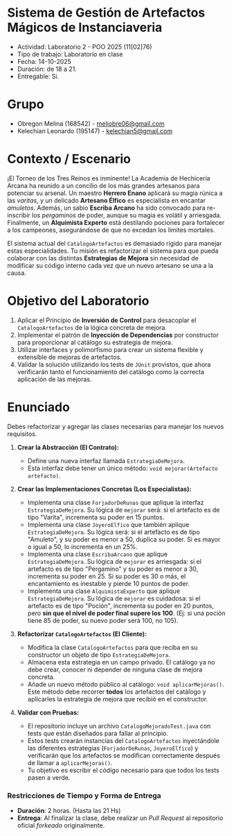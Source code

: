 # Sistema de Gestión de Artefactos Mágicos de Instanciaveria

* Actividad: Laboratorio 2 - POO 2025 (11[02]76)
* Tipo de trabajo: Laboratorio en clase
* Fecha: 14-10-2025
* Duración: de 18 a 21.
* Entregable: Si.

# Grupo

- Obregon Melina (168542) - meliobre06@gmail.com
- Kelechian Leonardo (195147) - kelechian5@gmail.com

# Contexto / Escenario

¡El Torneo de los Tres Reinos es inminente! La Academia de Hechicería Arcana ha reunido a un concilio de los más grandes artesanos para potenciar su arsenal. Un maestro **Herrero Enano** aplicará su magia rúnica a las _varitas_, y un delicado **Artesano Élfico** es especialista en encantar _amuletos_. Además, un sabio **Escriba Arcano** ha sido convocado para re-inscribir los _pergaminos_ de poder, aunque su magia es volátil y arriesgada. Finalmente, un **Alquimista Experto** está 
destilando pociones para fortalecer a los campeones, asegurándose de que no excedan los límites mortales.

El sistema actual del `CatalogoArtefactos` es demasiado rígido para manejar estas especialidades. Tu misión es refactorizar el sistema para que pueda colaborar con las distintas **Estrategias de Mejora** sin necesidad de modificar su código interno cada vez que un nuevo artesano se una a la causa.

# Objetivo del Laboratorio

1. Aplicar el Principio de **Inversión de Control** para desacoplar el `CatalogoArtefactos` de la lógica concreta de mejora.
2. Implementar el patrón de **Inyección de Dependencias** por constructor para proporcionar al catálogo su estrategia de mejora.
3. Utilizar interfaces y polimorfismo para crear un sistema flexible y extensible de mejoras de artefactos.
4. Validar la solución utilizando los tests de `JUnit` provistos, que ahora verificarán tanto el funcionamiento del catálogo como la correcta aplicación de las mejoras.

# Enunciado

Debes refactorizar y agregar las clases necesarias para manejar los nuevos requisitos.

1.  **Crear la Abstracción (El Contrato):**
    *   Define una nueva interfaz llamada `EstrategiaDeMejora`.
    *   Esta interfaz debe tener un único método: `void mejorar(Artefacto artefacto)`.

2.  **Crear las Implementaciones Concretas (Los Especialistas):**
    *   Implementa una clase `ForjadorDeRunas` que aplique la interfaz `EstrategiaDeMejora`. Su lógica de `mejorar` será: si el artefacto es de tipo "Varita", incrementa su poder en 15 puntos.
    *   Implementa una clase `JoyeroElfico` que también aplique `EstrategiaDeMejora`. Su lógica será: si el artefacto es de tipo "Amuleto", y su poder es menor a 50, duplica su poder. Si es mayor o igual a 50, lo incrementa en un 25%.
    *   Implementa una clase `EscribaArcano` que aplique `EstrategiaDeMejora`. Su lógica de `mejorar` es arriesgada: si el artefacto es de tipo "Pergamino" y su poder es menor a 30, incrementa su poder en 25. Si su poder es 30 o más, el encantamiento es inestable y pierde 10 puntos de poder.
    *   Implementa una clase `AlquimistaExperto` que aplique `EstrategiaDeMejora`. Su lógica de `mejorar` es cuidadosa: si el artefacto es de tipo "Poción", incrementa su poder en 20 puntos, pero **sin que el nivel de poder final supere los 100**. (Ej: si una poción tiene 85 de poder, su nuevo poder será 100, no 105).

3.  **Refactorizar `CatalogoArtefactos` (El Cliente):**
    *   Modifica la clase `CatalogoArtefactos` para que reciba en su constructor un objeto de tipo `EstrategiaDeMejora`.
    *   Almacena esta estrategia en un campo privado. El catálogo ya no debe crear, conocer ni depender de ninguna clase de mejora concreta.
    *   Añade un nuevo método público al catálogo: `void aplicarMejoras()`. Este método debe recorrer **todos** los artefactos del catálogo y aplicarles la estrategia de mejora que recibió en el constructor.

4.  **Validar con Pruebas:**
    *   El repositorio incluye un archivo `CatalogoMejoradoTest.java` con tests que están diseñados para fallar al principio.
    *   Estos tests crearán instancias del `CatalogoArtefactos` inyectándole las diferentes estrategias (`ForjadorDeRunas`, `JoyeroElfico`) y verificarán que los artefactos se modifican correctamente después de llamar a `aplicarMejoras()`.
    *   Tu objetivo es escribir el código necesario para que todos los tests pasen a verde.


### Restricciones de Tiempo y Forma de Entrega

- **Duración**: 2 horas. (Hasta las 21 Hs)
- **Entrega**: Al finalizar la clase, debe realizar un *Pull Request* al repositorio oficial *forkeado* originalmente.